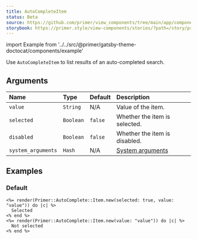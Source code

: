 ```yaml
---
title: AutoCompleteItem
status: Beta
source: https://github.com/primer/view_components/tree/main/app/components/primer/item.rb
storybook: https://primer.style/view-components/stories/?path=/story/primer-auto-complete-item-component
---
```


import Example from '../../src/@primer/gatsby-theme-doctocat/components/example'

<!-- Warning: AUTO-GENERATED file, do not edit. Add code comments to your Ruby instead <3 -->

Use `AutoCompleteItem` to list results of an auto-completed search.

## Arguments

| Name | Type | Default | Description |
| :- | :- | :- | :- |
| `value` | `String` | N/A | Value of the item. |
| `selected` | `Boolean` | `false` | Whether the item is selected. |
| `disabled` | `Boolean` | `false` | Whether the item is disabled. |
| `system_arguments` | `Hash` | N/A | [System arguments](/system-arguments) |

## Examples

### Default

<Example src="<li role='option' data-autocomplete-value='value' aria-selected='true' data-view-component='' class='autocomplete-item'>  Selected</li><li role='option' data-autocomplete-value='value' data-view-component='' class='autocomplete-item'>  Not selected</li>" />

```erb
<%= render(Primer::AutoComplete::Item.new(selected: true, value: "value")) do |c| %>
  Selected
<% end %>
<%= render(Primer::AutoComplete::Item.new(value: "value")) do |c| %>
  Not selected
<% end %>
```
